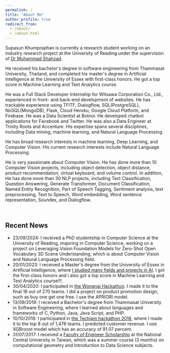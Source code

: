 ```yaml
---
permalink: /
title: "About Me"
author_profile: true
redirect_from: 
  - /about/
  - /about.html
---
```

<!-- <p>Supasun Khumpraphan is currently a research student working on industry research project at the Australian National University under the supervision of <a href="https://leiwangr.github.io/">Mr. Lei Wang</a> (ANU & Data61/CSIRO).</p>  -->

Supasun Khumpraphan is currently a research student working on an industry research project at the University of Reading under the supervision of [Dr Muhammad Shahzad](https://research.reading.ac.uk/iron-and-microbiome/dr-muhammad-shahzad/).

He received his bachelor's degree in software engineering from Thammasat University, Thailand, and completed his master's degree in Artificial Intelligence at the University of Essex with first-class honors. He got a top score in Machine Learning and Text Analytics course.

He was a Full Stack Developer Internship for Witsawa Corporation Co., Ltd., experienced in front- and back-end development of websites. He has trackable experience using TFITF, Dialogflow, SQL(PostgreSQL), NoSQL(MongoDB), Flask, Cloud Heroku, Google Cloud Platform, and Firebase. He was a Data Scientist at Botnoi. He developed chatbot applications for Facebook and Twitter. He was also a Data Engineer at Trinity Roots and Accenture. His expertise spans several disciplines, including Data mining, machine learning, and Natural Language Processing.

He has broad research interests in machine learning, Deep Learning, and Computer Vision. His current research interests include Natural Language Processing.

He is very passionate about Computer Vision. He has done more than 10 Computer Vision projects, including object detection, object distance, product recommendation, virtual keyboard, and volume control. In addition, He has done more than 30 NLP projects, including Text Classification, Question Answering, Generate Transformer, Document Classification, Named Entity Recognition, Part of Speech Tagging, Sentiment analysis, text preprocessing, Text to Speech, Word embedding, Word sentence representation, Soundex, and Dialogflow.



<!-- Getting started
======
1. Register a GitHub account if you don't have one and confirm your e-mail (required!)
1. Fork [this repository](https://github.com/academicpages/academicpages.github.io) by clicking the "fork" button in the top right. 
1. Go to the repository's settings (rightmost item in the tabs that start with "Code", should be below "Unwatch"). Rename the repository "[your GitHub username].github.io", which will also be your website's URL.
1. Set site-wide configuration and create content & metadata (see below -- also see [this set of diffs](http://archive.is/3TPas) showing what files were changed to set up [an example site](https://getorg-testacct.github.io) for a user with the username "getorg-testacct")
1. Upload any files (like PDFs, .zip files, etc.) to the files/ directory. They will appear at https://[your GitHub username].github.io/files/example.pdf.  
1. Check status by going to the repository settings, in the "GitHub pages" section -->

<p>&nbsp;</p>

<h2>Recent News</h2>

- 23/09/2024: I received a PhD studentship in Computer Science at the University of Reading, majoring in Computer Science, working on a project on Leveraging Vision Foundation Models for Zero-Shot Open Vocabulary 3D Scene Understanding, which is about Computer Vision and Natural Language Processing field.
- 20/01/2023: I received a Master's degree from the University of Essex in Artificial Intelligence, where [I studied many fields and projects in AI](https://github.com/micsupasun/university_of_essex). I got the first-class honors and i also got a top score in Machine Learning and Text Analytics course!!!.
- 30/04/2020: I participated in [the Wongnai Hackathon](https://github.com/micsupasun/hackathon/blob/main/product_promotion/README.md). I made it to the final 16 out of 270 teams. I did a project on product promotion design, such as buy one get one free. I use the APRIORI model.
- 13/09/2019: I received a Bachelor's degree from Thammasat University in Software Engineering, where I learned about languages ​​and frameworks of C, Python, Java, Java Script, and PHP.
- 10/10/2018: I participated in [the Techjam hackathon 2018](https://github.com/micsupasun/hackathon/blob/main/customer_revenue/README.md), where I made it to the top 8 out of 1,476 teams. I predicted customer revenue. I use XGBroost model which has an accuracy of 91.07 percent.
- 31/07/2017: I received a [Faculty of Engineer Scholarship](https://github.com/micsupasun/certificate/blob/main/National_Central_University_Summer_Short_Data_Scientist_Course_Program_Certification.pdf) at the National Central University in Taiwan, which was a summer course (3 months) on computational geometry and Introduction to Data Science subjects.







<!-- I personally do not have any news; the most exciting updates are coming from my talented students!

- 02/08/2024: Welcome <font color="blue">Arjun Raj</font> to my research group for the academic research project. Many thanks to <font color="blue">Arjun Raj</font> and the [research team](https://time.anu.edu.au/team/) for establishing the Temporal Intelligence and Motion Extraction ([TIME](https://time.anu.edu.au)) Lab.
- 29/07/2024: Welcome <font color="blue">Yifan Chen</font> and <font color="blue">Gennie Nguyen</font> to my research group for their final year research project.
- 22/07/2024: My proposed project, "Active Vision," has been officially included in the 2024 Techlauncher program. Mr. Francis Williams will be the client for this project. <font color="blue">Arjun Raj</font> will act as the 'delegated client' at ANU on behalf of Lei Wang.
- 16/07/2024: One paper has been accepted at *ACM-MM 2024*. Congratulations to Wenshuo Chen, Hongru Xiao, and Erhang Zhang.
- 12/06/2024: As the ANU TechLauncher community ([photo](https://leiwangr.github.io/files/1000007677.jpg)), we are a finalist in the Business & Industry category and an *ACT Merit recipient* in the Student & Education category for *the 2024 iAwards* ([award certificate](https://leiwangr.github.io/files/techlauncher_aiia_award_2024.png)).
- 27/05/2024: The MDPI open-access journal *Electronics* [Q2, h-index 83] has a special issue on ‘Motion-centric Video Processing’ (Guest Editors: Dr. Lei Wang, Prof. Tom Gedeon, Dr. Zhenyue Qin) now [open for submission](https://www.mdpi.com/journal/electronics/special_issues/OCT400DHJS). The deadline for manuscript submissions is 15 December, 2024. Interested authors are encouraged to contact me for more details.
- 22/05/2024: As the ANU TechLauncher community, we are a finalist for *the 2024 iAwards*.
- 02/05/2024: One paper has been accepted at *ICML 2024*. Congratulations to my Summer Scholar <font color="blue">Xiuyuan (Jack) Yuan</font>!
- 22/02/2024: My proposed project, "ActiveIntelligence: CAM-FALL (Camera-based Fall Alert System)," has been officially included in the 2024 Techlauncher program. Mr. Francis Williams, representing Active Intelligence Corp., will be the client for this project. <font color="blue">Jushang Qiu</font> will act as the 'delegated client' at ANU on behalf of Lei Wang.
- 19/02/2024: I am the primary supervisor for six ANU students: <font color="blue">Dexuan Ding</font>, <font color="blue">Qixiang Chen</font>, <font color="blue">Huilin Chen</font>, <font color="blue">Liyun Zhu</font>, <font color="blue">Jushang Qiu</font>, and <font color="blue">Liwen Luo</font>. I am also supervising <font color="blue">Yifan Chen</font> and <font color="blue">Arjun Raj</font> on industry research projects.
- 02/02/2024: Congratulations to <font color="blue">Xiuyuan (Jack) Yuan</font> for successfully completing the 'Video Dynamics Distillation' project for the ANU Summer Scholars Program!
- 04/01/2024: My research group is currently at full capacity, and I do not have openings for research interns and assistants. All available industry research sponsorships will be prioritized for my existing students until the end of 2024.
- 19/09/2023: Congratulations to <font color="blue">Arjun Raj</font>, <font color="blue">Liyun Zhu</font>, <font color="blue">Liwen Luo</font>, and <font color="blue">Qixiang Chen</font>, who were awarded *the Active Intelligence Research Challenge Award* as four master's/honors students! Thanks to the research sponsorship provided by Active Intelligence Corp.
- 18/09/2023: Congratulations to <font color="blue">Xiuyuan (Jack) Yuan</font> for being awarded *the Summer Research Internship*! Thanks to the ANU School of Computing for providing research funding. -->